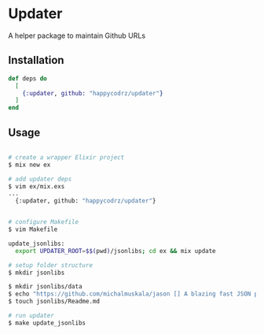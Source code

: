# Updater

A helper package to maintain Github URLs

## Installation

```elixir
def deps do
  [
    {:updater, github: "happycodrz/updater"}
  ]
end
```

## Usage

```bash

# create a wrapper Elixir project
$ mix new ex

# add updater deps
$ vim ex/mix.exs
...
  {:updater, github: "happycodrz/updater"}


# configure Makefile
$ vim Makefile

update_jsonlibs:
  export UPDATER_ROOT=$$(pwd)/jsonlibs; cd ex && mix update

# setup folder structure
$ mkdir jsonlibs

$ mkdir jsonlibs/data
$ echo "https://github.com/michalmuskala/jason [] A blazing fast JSON parser and generator in pure Elixir." > jsonlibs/data/urls.txt
$ touch jsonlibs/Readme.md

# run updater
$ make update_jsonlibs
```
